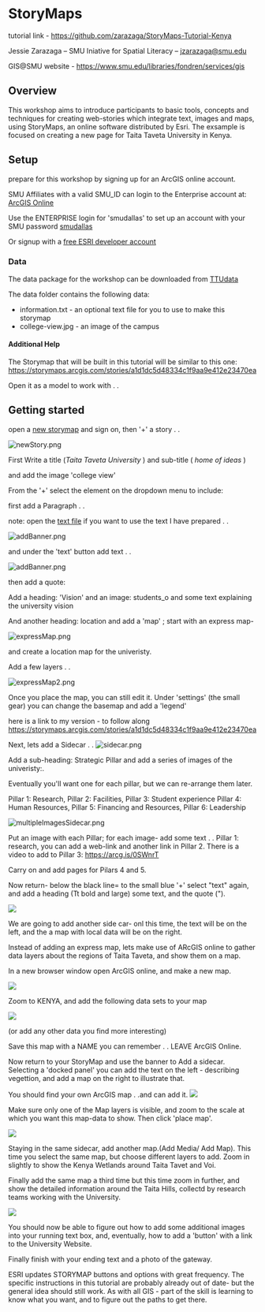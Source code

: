 # StoryMaps

tutorial link - https://github.com/zarazaga/StoryMaps-Tutorial-Kenya

Jessie Zarazaga – SMU Iniative for Spatial Literacy – jzarazaga@smu.edu

GIS@SMU website - https://www.smu.edu/libraries/fondren/services/gis

## Overview

This workshop aims to introduce participants to basic tools, concepts and techniques for creating web-stories which integrate text, images and maps, using StoryMaps, an online software distributed by Esri.   The exsample is focused on creating a new page for Taita Taveta University in Kenya.

## Setup

prepare for this workshop by signing up for an ArcGIS online account.

SMU Affiliates with a valid SMU_ID can login to the Enterprise account at: [ArcGIS Online](https://www.arcgis.com/home/index.html) 

Use the ENTERPRISE login for 'smudallas' to set up an account with your SMU password [smudallas](https://www.arcgis.com/sharing/rest/oauth2/authorize?client_id=arcgisonline&display=default&response_type=token&state=%7B%22useLandingPage%22%3Atrue%7D&expiration=20160&locale=en-us&redirect_uri=https%3A%2F%2Fwww.arcgis.com%2Fhome%2Faccountswitcher-callback.html&force_login=true&hideCancel=true&showSignupOption=true&canHandleCrossOrgSignIn=true&signuptype=esri)

Or signup with a [free ESRI developer account](https://developers.arcgis.com/sign-up/)

### Data

The data package for the workshop can be downloaded from [TTUdata](https://github.com/zarazaga/StoryMaps/tree/master/TTUdata.zip)

The data folder contains the following data:

* information.txt  - an optional text file for you to use to make this storymap
* college-view.jpg  - an image of the campus


#### Additional Help
The Storymap that will be built in this tutorial will be similar to this one: https://storymaps.arcgis.com/stories/a1d1dc5d48334c1f9aa9e412e23470ea

Open it as a model to work with . .
 
## Getting started
open a [new storymap](https://storymaps.arcgis.com/) and sign on, then '+' a story . . 

![newStory.png](./media/newStory.png)

First Write a title (*Taita Taveta University* ) and sub-title ( *home of ideas* )

and add the image 'college view' 

From the '+' select the element on the dropdown menu to include:

first add a Paragraph . . 

note: open the [text file](https://github.com/zarazaga/StoryMaps/TTU_data/information.txt) if you want to use the text I have prepared . .

![addBanner.png](./media/addBanner.png)

and under the 'text' button add text . .

![addBanner.png](./media/addBanner2.png)

then add a quote:

Add a heading:  'Vision'
and an image: students_o
and some text explaining the university vision

And another heading: location
and add a 'map' ; 
start with an express map-

![expressMap.png](./media/expressMap.png)

and create a location map for the univeristy.

Add a few layers . . 

![expressMap2.png](./media/expressMap2.png)

Once you place the map, you can still edit it.
Under 'settings' (the small gear) you can change the basemap
and add a 'legend'

here is a link to my version - to follow along 
https://storymaps.arcgis.com/stories/a1d1dc5d48334c1f9aa9e412e23470ea


Next, lets add a Sidecar . . 
![sidecar.png](./media/sidecar.png)

Add a sub-heading: Strategic Pillar
and add a series of images of the univeristy:.  

Eventually you'll want one for each pillar, but we can re-arrange them later. 

Pillar 1: Research,  Pillar 2: Facilities, Pillar 3: Student experience Pillar 4: Human Resources,  Pillar 5: Financing and Resources, Pillar 6: Leadership

![multipleImagesSidecar.png](./media/multipleImagesSidecar.png)

Put an image with each Pillar; for each image- add some text . .
Pillar 1: research, you can add a web-link and another link in Pillar 2.
There is a video to add to Pillar 3: 
https://arcg.is/0SWnrT

Carry on and add pages for Pilars 4 and 5. 

Now return- below the black line= to the small blue '+' select "text" again, and add a heading (Tt bold and large) some text, and the quote ("). 

![](./media/addBanner2.png)

We are going to add another side car- onl this time, the text will be on the left, and the a map with local data will be on the right. 

Instead of adding an express map, lets make use of ARcGIS online to gather data layers about the regions of Taita Taveta, and show them on a map. 

In a new browser window open ArcGIS online, and make a new map.

![](./media/AGOLnewMap.png)

Zoom to KENYA, and add the following data sets to your map

![](./media/AGOLdata.png)

(or add any other data you find more interesting)

Save this map with a NAME you can remember . .
LEAVE ArcGIS Online.

Now return to your StoryMap and use the banner to Add a sidecar. Selecting a 'docked panel' you can add the text on the left - describing vegettion, and add a map on the right to illustrate that. 

You should find your own ArcGIS map  . .and can add it.
![](./media/MediaMap.png)


Make sure only one of the Map layers is visible, and zoom to the scale at which you want this map-data to show. Then click 'place map'.

![](./media/PlaceMap.png)

Staying in the same sidecar, add another map.(Add Media/ Add Map).  This time you select the same map, but choose different layers to add. Zoom in slightly to show the Kenya Wetlands around Taita Tavet and Voi.

Finally add the same map a third time but this time zoom in further, and show the detailed information around the Taita Hills, collectd by research teams working with the University. 

![](./media/ZoominMap.png)

You should now be able to figure out how to add some additional images into your running text box, and, eventually, how to add a 'button' with a link to the University Website. 

Finally finish with your ending text and a photo of the gateway.

ESRI updates STORYMAP buttons and options with great frequency.  The specific instructions in this tutorial are probably already out of date- but the general idea should still work. As with all GIS - part of the skill is learning to know what you want, and to figure out the paths to get there.

